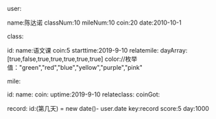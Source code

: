 user:

name:陈达诺
classNum:10
mileNum:10
coin:20
date:2010-10-1



class:

id:
name:语文课
coin:5
starttime:2019-9-10
relatemile:
dayArray:[true,false,true,true,true,true,true]
color://枚举值："green","red","blue","yellow","purple","pink"

mile:

id:
name:
coin:
uptime:2019-9-10
relateclass:
coinGot:


record:
id:(第几天) = new date()-  user.date
key:record
score:5
day:1000